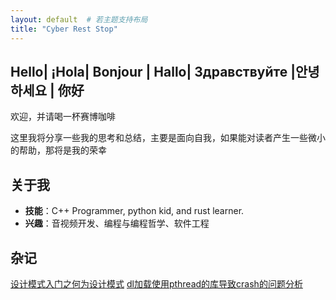 ```yaml
---
layout: default  # 若主题支持布局
title: "​Cyber ​Rest Stop​"
---
```


## Hello| ¡Hola| Bonjour | Hallo| Здравствуйте |안녕하세요 | 你好
欢迎，并请喝一杯赛博咖啡

这里我将分享一些我的思考和总结，主要是面向自我，如果能对读者产生一些微小的帮助，那将是我的荣幸

## 关于我
- **技能**：C++ Programmer, python kid, and rust learner.
- **兴趣**：音视频开发、编程与编程哲学、软件工程
## 杂记
[设计模式入门之何为设计模式](design_pattern/template.md)
[dl加载使用pthread的库导致crash的问题分析](gdb/动态记载library缺少pthread符号.md)